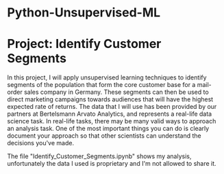 # Python-Unsupervised-ML
# Project: Identify Customer Segments
In this project, I will apply unsupervised learning techniques to identify segments of the population that form the core customer base for a mail-order sales company in Germany. These segments can then be used to direct marketing campaigns towards audiences that will have the highest expected rate of returns. The data that I will use has been provided by our partners at Bertelsmann Arvato Analytics, and represents a real-life data science task. In real-life tasks, there may be many valid ways to approach an analysis task. One of the most important things you can do is clearly document your approach so that other scientists can understand the decisions you've made.

The file "Identify_Customer_Segments.ipynb" shows my analysis, unfortunately the data I used is proprietary and I'm not allowed to share it.
